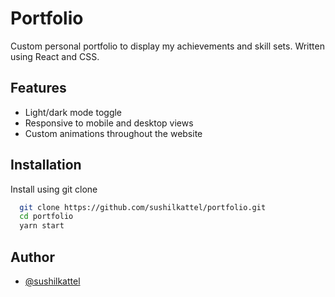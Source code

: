 
# Portfolio

Custom personal portfolio to display my achievements and skill sets. Written using React and CSS.


## Features

- Light/dark mode toggle
- Responsive to mobile and desktop views
- Custom animations throughout the website


## Installation

Install using git clone

```bash
  git clone https://github.com/sushilkattel/portfolio.git
  cd portfolio
  yarn start
```
    
## Author

- [@sushilkattel](https://www.github.com/sushilkattel)

